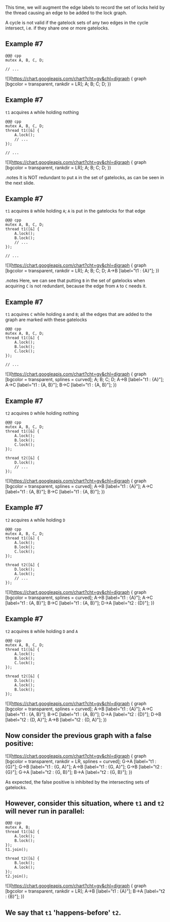 <!SLIDE>
This time, we will augment the edge labels to record the set of locks held by
the thread causing an edge to be added to the lock graph.

A cycle is not valid if the gatelock sets of any two edges in the cycle
intersect, i.e. if they share one or more gatelocks.


<!SLIDE graph_example>
## Example \#7

    @@@ cpp
    mutex A, B, C, D;

    // ...

![](https://chart.googleapis.com/chart?cht=gv&chl=digraph {
    graph [bgcolor = transparent, rankdir = LR];
    A; B; C; D;
})


<!SLIDE graph_example>
## Example \#7
`t1` acquires `A` while holding nothing

    @@@ cpp
    mutex A, B, C, D;
    thread t1([&] {
        A.lock();
        // ...
    });

    // ...

![](https://chart.googleapis.com/chart?cht=gv&chl=digraph {
    graph [bgcolor = transparent, rankdir = LR];
    A; B; C; D;
})


<!SLIDE graph_example>
.notes It is NOT redundant to put `A` in the set of gatelocks, as can be seen
in the next slide.

## Example \#7
`t1` acquires `B` while holding `A`; `A` is put in the gatelocks for that edge

    @@@ cpp
    mutex A, B, C, D;
    thread t1([&] {
        A.lock();
        B.lock();
        // ...
    });

    // ...

![](https://chart.googleapis.com/chart?cht=gv&chl=digraph {
    graph [bgcolor = transparent, rankdir = LR];
    A; B; C; D;
    A->B [label="t1 : {A}"];
})


<!SLIDE graph_example>
.notes Here, we can see that putting `B` in the set of gatelocks when
acquiring `C` is not redundant, because the edge from `A` to `C` needs it.

## Example \#7
`t1` acquires `C` while holding `A` and `B`; all the edges that are added to
the graph are marked with these gatelocks

    @@@ cpp
    mutex A, B, C, D;
    thread t1([&] {
        A.lock();
        B.lock();
        C.lock();
    });

    // ...

![](https://chart.googleapis.com/chart?cht=gv&chl=digraph {
    graph [bgcolor = transparent, splines = curved];
    A; B; C; D;
    A->B [label="t1 : {A}"];
    A->C [label="t1 : {A, B}"];
    B->C [label="t1 : {A, B}"];
})


<!SLIDE graph_example>
## Example \#7
`t2` acquires `D` while holding nothing

    @@@ cpp
    mutex A, B, C, D;
    thread t1([&] {
        A.lock();
        B.lock();
        C.lock();
    });

    thread t2([&] {
        D.lock();
        // ...
    });

![](https://chart.googleapis.com/chart?cht=gv&chl=digraph {
    graph [bgcolor = transparent, splines = curved];
    A->B [label="t1 : {A}"];
    A->C [label="t1 : {A, B}"];
    B->C [label="t1 : {A, B}"];
})


<!SLIDE graph_example>
## Example \#7
`t2` acquires `A` while holding `D`

    @@@ cpp
    mutex A, B, C, D;
    thread t1([&] {
        A.lock();
        B.lock();
        C.lock();
    });

    thread t2([&] {
        D.lock();
        A.lock();
        // ...
    });

![](https://chart.googleapis.com/chart?cht=gv&chl=digraph {
    graph [bgcolor = transparent, splines = curved];
    A->B [label="t1 : {A}"];
    A->C [label="t1 : {A, B}"];
    B->C [label="t1 : {A, B}"];
    D->A [label="t2 : {D}"];
})


<!SLIDE graph_example>
## Example \#7
`t2` acquires `B` while holding `D` and `A`

    @@@ cpp
    mutex A, B, C, D;
    thread t1([&] {
        A.lock();
        B.lock();
        C.lock();
    });

    thread t2([&] {
        D.lock();
        A.lock();
        B.lock();
    });

![](https://chart.googleapis.com/chart?cht=gv&chl=digraph {
    graph [bgcolor = transparent, splines = curved];
    A->B [label="t1 : {A}"];
    A->C [label="t1 : {A, B}"];
    B->C [label="t1 : {A, B}"];
    D->A [label="t2 : {D}"];
    D->B [label="t2 : {D, A}"];
    A->B [label="t2 : {D, A}"];
})


<!SLIDE>
## Now consider the previous graph with a false positive:

![](https://chart.googleapis.com/chart?cht=gv&chl=digraph {
    graph [bgcolor = transparent, rankdir = LR, splines = curved];
    G->A [label="t1 : {G}"];
    G->B [label="t1 : {G, A}"];
    A->B [label="t1 : {G, A}"];
    G->B [label="t2 : {G}"];
    G->A [label="t2 : {G, B}"];
    B->A [label="t2 : {G, B}"];
})

As expected, the false positive is inhibited by the intersecting sets of
gatelocks.


<!SLIDE graph_example>
## However, consider this situation, where `t1` and `t2` will never run in parallel:

<div id="fuck"></div>

    @@@ cpp
    mutex A, B;
    thread t1([&] {
        A.lock();
        B.lock();
    });
    t1.join();

    thread t2([&] {
        B.lock();
        A.lock();
    });
    t2.join();

![](https://chart.googleapis.com/chart?cht=gv&chl=digraph {
    graph [bgcolor = transparent, rankdir = LR];
    A->B [label="t1 : {A}"];
    B->A [label="t2 : {B}"];
})


<!SLIDE>
## We say that `t1` 'happens-before' `t2`.
